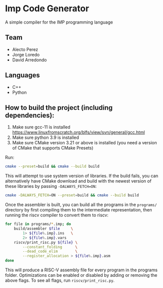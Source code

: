 # Imp Code Generator

A simple compiler for the IMP programming language

## Team

- Alecto Perez
- Jorge Loredo
- David Arredondo

## Languages

- C++
- Python

## How to build the project (including dependencies):

1. Make sure gcc-11 is installed
   https://www.linuxfromscratch.org/blfs/view/svn/general/gcc.html
2. Make sure python 3.9 is installed
3. Make sure CMake version 3.21 or above is installed (you need a version of
   CMake that supports CMake Presets)

Run:

```bash
cmake --preset=build && cmake --build build
```

This will attempt to use system version of libraries. If the build fails, you
can alternatively have CMake download and build with the newest version of these
libraries by passing `-DALWAYS_FETCH=ON`:

```bash
cmake -DALWAYS_FETCH=ON --preset=build && cmake --build build
```

Once the assembler is built, you can build all the programs in the `programs/`
directory by first compiling them to the intermediate representation, then
running the riscv compiler to convert them to riscv:

```bash
for file in programs/*.imp; do
    build/assembler $file     \
        1> ${file%.imp}.ins   \
        2> ${file%.imp}.vars
    riscv/print_risc.py ${file} \
        --constant_folding      \
        --dead_code_elim        \
        --register_allocation > ${file%.imp}.asm
done
```

This will produce a RISC-V assembly file for every program in the programs
folder. Optimizations can be enabled or disabled by adding or removing the above
flags. To see all flags, run `riscv/print_risc.py`.
